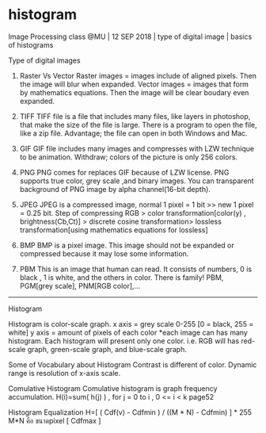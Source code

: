 # histogram
Image Processing class @MU | 12 SEP 2018 | type of digital image | basics of histograms

Type of digital images
  1. Raster Vs Vector
     Raster images = images include of aligned pixels. Then the image will blur when expanded.
     Vector images = images that form by mathematics equations. Then the image will be clear boudary even expanded.

  2. TIFF
     TIFF file is a file that includes many files, like layers in photoshop, that make the size of the file is large.
     There is a program to open the file, like a zip file.
     Advantage; the file can open in both Windows and Mac.

  3. GIF
	   GIF file includes many images and compresses with LZW technique to be animation.
     Withdraw; colors of the picture is only 256 colors.

  4. PNG
     PNG comes for replaces GIF because of LZW license.
     PNG supports true color, grey scale ,and binary images.
     You can transparent background of PNG image by alpha channel(16-bit depth).
	
  5. JPEG
     JPEG is a compressed image, normal 1 pixel = 1 bit >> new 1 pixel = 0.25 bit.
     Step of compressing
      RGB > color transformation[color(y) , brightness(Cb,Ct)] > discrete cosine transformation> lossless transformation[using mathematics equations for lossless]

  6. BMP
	   BMP is a pixel image. This image should not be expanded or compressed because it may lose some information.

  7. PBM
	   This is an image that human can read. It consists of numbers, 0 is black , 1 is white, and the others in color.
     There is family! PBM, PGM[grey scale], PNM[RGB color],...

************************************************************************************************************
Histogram

  Histogram is color-scale graph.
    x axis = grey scale 0-255 [0 = black, 255 = white]
    y axis = amount of pixels of each color
  *each image can has many histogram. Each histogram will present only one color. 
  i.e. RGB will has red-scale graph, green-scale graph, and blue-scale graph.
 
  Some of Vocabulary about Histogram
	  Contrast is different of color.
    Dynamic range is resolution of x-axis scale.
  
  Comulative Histogram
    Comulative histogram is graph frequency accumulation.
		H(i)=sum( h(j) ) , for j = 0 to i , 0 <= i < k	page52
	
  Histogram Equalization
		H=[ ( Cdf(v) - Cdfmin ) / ((M * N) - Cdfmin) ] * 255
		M*N คือ ขนาดpixel [ Cdfmax ]
